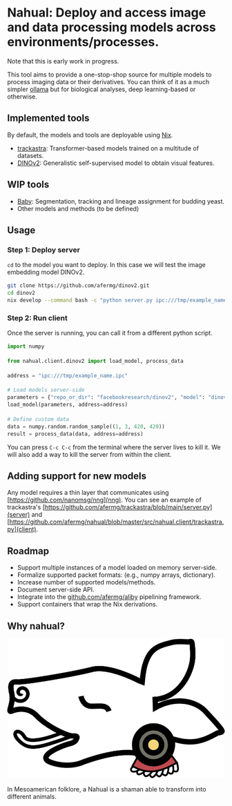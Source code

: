 # Nahual: Deploy and access image and data processing models across environments/processes.

Note that this is early work in progress.

This tool aims to provide a one-stop-shop source for multiple models to process imaging data or their derivatives. You can think of it as a much simpler [ollama](https://github.com/ollama/ollama) but for biological analyses, deep learning-based or otherwise.

## Implemented tools 
By default, the models and tools are deployable using [Nix](https://nixos.org/).

- [trackastra](https://github.com/afermg/trackastra): Transformer-based models trained on a multitude of datasets.
- [DINOv2](https://github.com/afermg/dinov2): Generalistic self-supervised model to obtain visual features.

## WIP tools
- [Baby](https://github.com/afermg/baby): Segmentation, tracking and lineage assignment for budding yeast.
- Other models and methods (to be defined)

## Usage
### Step 1: Deploy server
`cd` to the model you want to deploy. In this case we will test the image embedding model DINOv2.
```bash
git clone https://github.com/afermg/dinov2.git
cd dinov2
nix develop --command bash -c "python server.py ipc:///tmp/example_name.ipc"
```
### Step 2: Run client
Once the server is running, you can call it from a different python script.
```python
import numpy

from nahual.client.dinov2 import load_model, process_data

address = "ipc:///tmp/example_name.ipc"

# Load models server-side
parameters = {"repo_or_dir": "facebookresearch/dinov2", "model": "dinov2_vits14_lc"}
load_model(parameters, address=address)

# Define custom data
data = numpy.random.random_sample((1, 3, 420, 420))
result = process_data(data, address=address)
```

You can press `C-c C-c` from the terminal where the server lives to kill it. We will also add a way to kill the server from within the client.

## Adding support for new models
Any model requires a thin layer that communicates using [https://github.com/nanomsg/nng](nng). You can see an example of trackastra's [https://github.com/afermg/trackastra/blob/main/server.py](server) and [https://github.com/afermg/nahual/blob/master/src/nahual.client/trackastra.py](client).
	
## Roadmap
- Support multiple instances of a model loaded on memory server-side.
- Formalize supported packet formats: (e.g., numpy arrays, dictionary).
- Increase number of supported models/methods.	
- Document server-side API.
- Integrate into the [github.com/afermg/aliby](aliby) pipelining framework.
- Support containers that wrap the Nix derivations.

## Why nahual?
![logo](logo.svg)

In Mesoamerican folklore, a Nahual is a shaman able to transform into different animals.

